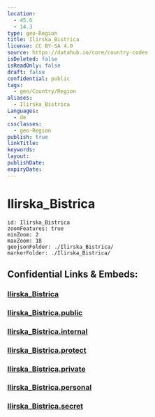 ```yaml
---
location:
  - 45.6
  - 14.3
type: geo-Region
title: Ilirska_Bistrica
license: CC BY-SA 4.0
source: https://datahub.io/core/country-codes
isDeleted: false
isReadOnly: false
draft: false
confidential: public
tags:
  - geo/Country/Region
aliases:
  - Ilirska_Bistrica
Languages:
  - de
cssclasses:
  - geo-Region
publish: true
linkTitle:
keywords:
layout:
publishDate:
expiryDate:
---
```


# Ilirska_Bistrica

```leaflet
id: Ilirska_Bistrica
zoomFeatures: true 
minZoom: 2 
maxZoom: 18
geojsonFolder: ./Ilirska_Bistrica/
markerFolder: ./Ilirska_Bistrica/
```


## Confidential Links & Embeds: 

### [Ilirska_Bistrica](/_Standards/Earth/Continent/Europe/Europe~Central/Slovenia/Regions~Slovenia/Primorsko-notranjska/counties~Primorsko-notranjska/Ilirska_Bistrica.md) 

### [Ilirska_Bistrica.public](/_public/Earth/Continent/Europe/Europe~Central/Slovenia/Regions~Slovenia/Primorsko-notranjska/counties~Primorsko-notranjska/Ilirska_Bistrica.public.md) 

### [Ilirska_Bistrica.internal](/_internal/Earth/Continent/Europe/Europe~Central/Slovenia/Regions~Slovenia/Primorsko-notranjska/counties~Primorsko-notranjska/Ilirska_Bistrica.internal.md) 

### [Ilirska_Bistrica.protect](/_protect/Earth/Continent/Europe/Europe~Central/Slovenia/Regions~Slovenia/Primorsko-notranjska/counties~Primorsko-notranjska/Ilirska_Bistrica.protect.md) 

### [Ilirska_Bistrica.private](/_private/Earth/Continent/Europe/Europe~Central/Slovenia/Regions~Slovenia/Primorsko-notranjska/counties~Primorsko-notranjska/Ilirska_Bistrica.private.md) 

### [Ilirska_Bistrica.personal](/_personal/Earth/Continent/Europe/Europe~Central/Slovenia/Regions~Slovenia/Primorsko-notranjska/counties~Primorsko-notranjska/Ilirska_Bistrica.personal.md) 

### [Ilirska_Bistrica.secret](/_secret/Earth/Continent/Europe/Europe~Central/Slovenia/Regions~Slovenia/Primorsko-notranjska/counties~Primorsko-notranjska/Ilirska_Bistrica.secret.md)

